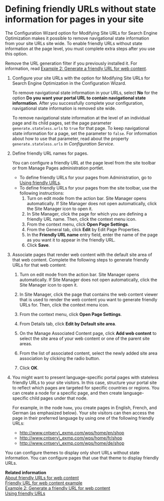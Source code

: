 # Defining friendly URLs without state information for pages in your site

The Configuration Wizard option for Modifying Site URLs for Search Engine Optimization makes it possible to remove navigational state information from your site URLs site wide. To enable friendly URLs without state information at the page level, you must complete extra steps after you use this option.

Remove the URL generation filter if you previously installed it. For information, read [Example 2: Generate a friendly URL for web content](../../../../../manage_content/wcm_development/wcm_custom_plugin/wcm_dev_api_urlgen/wcm_urlgen_xmp2/index.md).

1.  Configure your site URLs with the option for Modifying Site URLs for Search Engine Optimization in the Configuration Wizard.

    To remove navigational state information in your URLs, select **No** for the option **Do you want your portal URL to contain navigational state information**. After you successfully complete your configuration, navigational state information is removed site wide.

    To remove navigational state information at the level of an individual page and its child pages, set the page parameter `generate.stateless.urls` to `true` for that page. To keep navigational state information for a page, set the parameter to `false`. For information about how to use that parameter, read about the property `generate.stateless.urls` in *Configuration Service*.

2.  Define friendly URL names for pages.

    You can configure a friendly URL at the page level from the site toolbar or from Manage Pages administration portlet.

    -   To define friendly URLs for your pages from Administration, go to [Using friendly URLs](../../../portal_admin_tools/portal_user_interface/managing_pages/manage_pages_portlets/mp_friendly_url.md).
    -   To define friendly URLs for your pages from the site toolbar, use the following instructions:
        1.  Turn on edit mode from the action bar. Site Manager opens automatically. If Site Manager does not open automatically, click the Site Manager icon to open it.
        2.  In Site Manager, click the page for which you are defining a friendly URL name. Then, click the context menu icon.
        3.  From the context menu, click **Open Page Settings**.
        4.  From the General tab, click **Edit** by Edit Page Properties.
        5.  In the **Friendly URL name** entry field, enter the name of the page as you want it to appear in the friendly URL.
        6.  Click **Save**.
3.  Associate pages that render web content with the default site area of that web content. Complete the following steps to generate friendly URLs for that web content:

    1.  Turn on edit mode from the action bar. Site Manager opens automatically. If Site Manager does not open automatically, click the Site Manager icon to open it.

    2.  In Site Manager, click the page that contains the web content viewer that is used to render the web content you want to generate friendly URLs for. Then, click the context menu icon.

    3.  From the context menu, click **Open Page Settings**.

    4.  From Details tab, click **Edit by Default site area**.

    5.  On the Manage Associated Content page, click **Add web content** to select the site area of your web content or one of the parent site areas.

    6.  From the list of associated content, select the newly added site area association by clicking the radio button.

    7.  Click **OK**.

4.  You might want to present language-specific portal pages with stateless friendly URLs to your site visitors. In this case, structure your portal site to reflect which pages are targeted for specific countries or regions. You can create a node for a specific page, and then create language-specific child pages under that node.

    For example, in the node `home`, you create pages in English, French, and German \(as emphasized below\). Your site visitors can then access the page in their preferred language by using one of the following friendly URLs:

    -   http://www.cntserv\_exmp.com/wps/home/en/shop
    -   http://www.cntserv\_exmp.com/wps/home/fr/shop
    -   http://www.cntserv\_exmp.com/wps/home/de/shop

You can configure themes to display only short URLs without state information. You can configure pages that use that theme to display friendly URLs.

**Related information**  
[About friendly URLs for web content](../../../../../manage_content/wcm_delivery/deliver_webcontent_on_dx/customizing_content/friendlyurl_wcmviewer/wcm_config_wcmviewer_workfriendly.md)<br>
[Friendly URL for web content example](../../../../../manage_content/wcm_delivery/deliver_webcontent_on_dx/customizing_content/friendlyurl_wcmviewer/wcm_config_wcmviewer_friendlyexample.md)<br>
[Example 2: Generate a friendly URL for web content](../../../../../manage_content/wcm_development/wcm_custom_plugin/wcm_dev_api_urlgen/wcm_urlgen_xmp2/index.md)<br>
[Using friendly URLs](../../../../manage/portal_admin_tools/portal_user_interface/managing_pages/manage_pages_portlets/mp_friendly_url.md)

